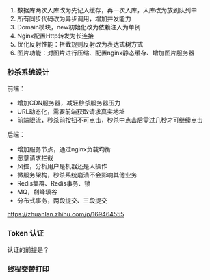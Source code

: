 1. 数据库两次入库改为先记入缓存，再一次入库，入库改为放到队列中
2. 所有同步代码改为异步调用，增加并发能力
3. Domain模块，new初始化改为依赖注入为单例
4. Nginx配置Http转发为长连接
5. 优化反射性能：拦截规则反射改为表达式树方式
6. 图片功能：对图片进行压缩、配置nginx静态缓存、增加图片服务器



### 秒杀系统设计

前端：

- 增加CDN服务器，减轻秒杀服务器压力
- URL动态化，需要前端获取请求真实地址
- 前端限流，秒杀前按钮不可点击，秒杀中点击后需过几秒才可继续点击

后端：

- 增加服务节点，通过nginx负载均衡
- 恶意请求拦截
- 风控，分析用户是机器还是人操作
- 微服务架构，秒杀系统崩溃不会影响其他业务
- Redis集群、Redis事务、锁
- MQ，削峰填谷
- 分布式事务，两段提交、三段提交

https://zhuanlan.zhihu.com/p/169464555

### Token 认证

认证的前提是？

### 线程交替打印